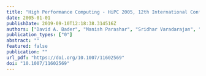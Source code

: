 ```yaml
---
title: "High Performance Computing - HiPC 2005, 12th International Conference, Goa, India, December 18-21, 2005, Proceedings"
date: 2005-01-01
publishDate: 2019-09-10T12:18:38.314516Z
authors: ["David A. Bader", "Manish Parashar", "Sridhar Varadarajan", "Viktor K. Prasanna"]
publication_types: ["0"]
abstract: ""
featured: false
publication: ""
url_pdf: "https://doi.org/10.1007/11602569"
doi: "10.1007/11602569"
---
```


